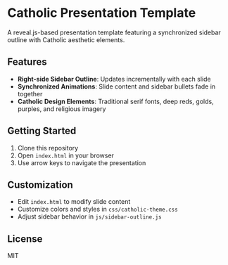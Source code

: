 # Catholic Presentation Template

A reveal.js-based presentation template featuring a synchronized sidebar outline with Catholic aesthetic elements.

## Features

- **Right-side Sidebar Outline**: Updates incrementally with each slide
- **Synchronized Animations**: Slide content and sidebar bullets fade in together
- **Catholic Design Elements**: Traditional serif fonts, deep reds, golds, purples, and religious imagery

## Getting Started

1. Clone this repository
2. Open `index.html` in your browser
3. Use arrow keys to navigate the presentation

## Customization

- Edit `index.html` to modify slide content
- Customize colors and styles in `css/catholic-theme.css`
- Adjust sidebar behavior in `js/sidebar-outline.js`

## License

MIT